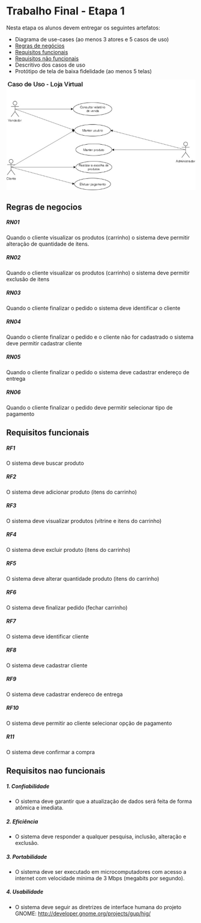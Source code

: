 # Trabalho Final - Etapa 1
Nesta etapa os alunos devem entregar os seguintes artefatos:

* Diagrama de use-cases (ao menos 3 atores e 5 casos de uso) 
* [Regras de negócios](#regras-de-negocios)
* [Requisitos funcionais](#requisitos-funcionais)
* [Requisitos não funcionais](#requisitos-nao-funcionais)
* Descritivo dos casos de uso
* Protótipo de tela de baixa fidelidade (ao menos 5 telas)

![](casodeuso.jpg)

## <a name=“regras-de-negocios”><a/>
## Regras de negocios

##### RN01
Quando o cliente visualizar os produtos (carrinho) o sistema deve permitir alteração de quantidade de itens.

##### RN02
Quando o cliente visualizar os produtos (carrinho) o sistema deve permitir exclusão de itens

##### RN03
Quando o cliente finalizar o pedido o sistema deve identificar o cliente

##### RN04
Quando o cliente finalizar o pedido e o cliente não for cadastrado o sistema deve permitir cadastrar cliente

##### RN05
Quando o cliente finalizar o pedido o sistema deve cadastrar endereço de entrega

##### RN06
Quando o cliente finalizar o pedido deve permitir selecionar tipo de pagamento

## <a name=“requisitos-funcionais”><a/>
## Requisitos funcionais

##### RF1
O sistema deve buscar produto

##### RF2
O sistema deve adicionar produto (itens do carrinho)

##### RF3
O sistema deve visualizar produtos (vitrine e itens do carrinho)

##### RF4
O sistema deve excluir produto (itens do carrinho)

##### RF5
O sistema deve alterar quantidade produto (itens do carrinho)

##### RF6
O sistema deve finalizar pedido (fechar carrinho)

##### RF7
O sistema deve identificar cliente

##### RF8
O sistema deve cadastrar cliente

##### RF9
O sistema deve cadastrar endereco de entrega

##### RF10
O sistema deve permitir ao cliente selecionar opção de pagamento

##### R11
O sistema deve confirmar a compra

## <a name=“requisitos-nao-funcionais”><a/>
## Requisitos nao funcionais

##### 1. Confiabilidade
* O sistema deve garantir que a atualização de dados será feita de forma atômica e imediata.

##### 2. Eficiência
* O sistema deve responder a qualquer pesquisa, inclusão, alteração e exclusão.

##### 3. Portabilidade
* O sistema deve ser executado em microcomputadores com acesso a internet com velocidade mínima de 3 Mbps (megabits por segundo).

##### 4. Usabilidade
* O sistema deve seguir as diretrizes de interface humana do projeto GNOME: http://developer.gnome.org/projects/gup/hig/
